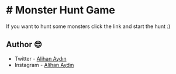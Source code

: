 # # Monster Hunt Game

If you want to hunt some monsters click the link and start the hunt :)

## Author 😎

- Twitter - [Alihan Aydın](https://twitter.com/alihanayd1n)
- Instagram - [Alihan Aydın](https://instagram.com/alihan.aydinn)
